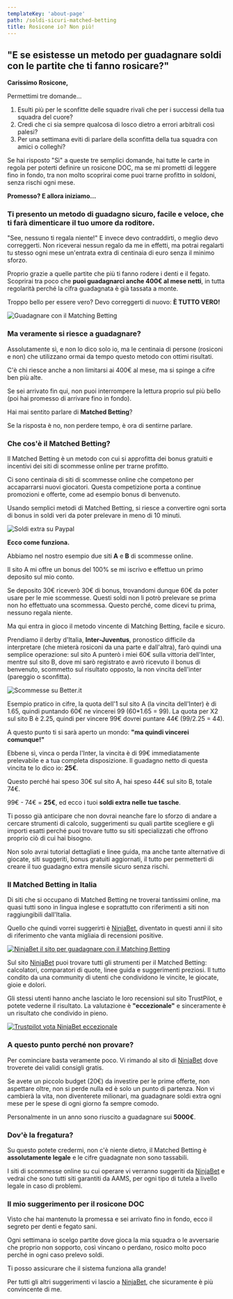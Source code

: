 ```yaml
---
templateKey: 'about-page'
path: /soldi-sicuri-matched-betting
title: Rosicone io? Non più!
---
```

## "E se esistesse un metodo per guadagnare soldi con le partite che ti fanno rosicare?"

**Carissimo Rosicone,**

Permettimi tre domande...

1. Esulti più per le sconfitte delle squadre rivali che per i successi della tua squadra del cuore?
2. Credi che ci sia sempre qualcosa di losco dietro a errori arbitrali così palesi?
3. Per una settimana eviti di parlare della sconfitta della tua squadra con amici o colleghi?

Se hai risposto "Sì" a queste tre semplici domande, hai tutte le carte in regola per poterti definire un rosicone DOC, ma se mi prometti di leggere fino in fondo, tra non molto scoprirai come puoi trarne profitto in soldoni, senza rischi ogni mese.

**Promesso? E allora iniziamo...**

### Ti presento un metodo di guadagno sicuro, facile e veloce, che ti farà dimenticare il tuo umore da roditore.
"See, nessuno ti regala niente!" E invece devo contraddirti, o meglio devo correggerti. Non riceverai nessun regalo da me in effetti, ma <span class="highlight">potrai regalarti tu stesso ogni mese un'entrata extra di centinaia di euro senza il minimo sforzo.</span>

Proprio grazie a quelle partite che più ti fanno rodere i denti e il fegato. Scoprirai tra poco che **puoi guadagnarci anche 400€ al mese netti**, in tutta regolarità perché la cifra guadagnata è già tassata a monte.

Troppo bello per essere vero? Devo correggerti di nuovo: **È TUTTO VERO!**

![Guadagnare con il Matching Betting](/img/guadagnare-matching-betting.jpg)

### Ma veramente si riesce a guadagnare?
Assolutamente sì, e non lo dico solo io, ma le centinaia di persone (rosiconi e non) che utilizzano ormai da tempo questo metodo con ottimi risultati.

C'è chi riesce anche a non limitarsi ai 400€ al mese, ma si spinge a cifre ben più alte.

Se sei arrivato fin qui, non puoi interrompere la lettura proprio sul più bello (poi hai promesso di arrivare fino in fondo).

Hai mai sentito parlare di **Matched Betting**?

Se la risposta è no, non perdere tempo, è ora di sentirne parlare.

### Che cos'è il Matched Betting?
Il Matched Betting è un metodo con cui si approfitta dei bonus gratuiti e incentivi dei siti di scommesse online per trarne profitto.

Ci sono centinaia di siti di scommesse online che competono per accaparrarsi nuovi giocatori. Questa competizione porta a continue promozioni e offerte, come ad esempio bonus di benvenuto.

Usando semplici metodi di Matched Betting, <span class="highlight">si riesce a convertire ogni sorta di bonus in soldi veri da poter prelevare in meno di 10 minuti.</span>

![Soldi extra su Paypal](/img/paypal-soldi-extra.jpg)

**Ecco come funziona.**

Abbiamo nel nostro esempio due siti **A** e **B** di scommesse online.

Il sito A mi offre un bonus del 100% se mi iscrivo e effettuo un primo deposito sul mio conto.

Se deposito 30€ riceverò 30€ di bonus, trovandomi dunque 60€ da poter usare per le mie scommesse. Questi soldi non li potrò prelevare se prima non ho effettuato una scommessa. Questo perché, come dicevi tu prima, nessuno regala niente.

Ma qui entra in gioco il metodo vincente di Matching Betting, facile e sicuro.

Prendiamo il derby d'Italia, **Inter-Juventus**, pronostico difficile da interpretare (che mieterà rosiconi da una parte e dall'altra), farò quindi una semplice operazione: sul sito A punterò i miei 60€ sulla vittoria dell'Inter, mentre sul sito B, dove mi sarò registrato e avrò ricevuto il bonus di benvenuto, scommetto sul risultato opposto, la non vincita dell'inter (pareggio o sconfitta).

![Scommesse su Better.it](/img/scommesse-better-matching-better.jpg)

Esempio pratico in cifre, la quota dell'1 sul sito A (la vincita dell'Inter) è di 1.65, quindi puntando 60€ ne vincerei 99 (60*1.65 = 99). La quota per X2 sul sito B è 2.25, quindi per vincere 99€ dovrei puntare 44€ (99/2.25 = 44).

A questo punto ti si sarà aperto un mondo: **"ma quindi vincerei comunque!"**

Ebbene sì, vinca o perda l'Inter, la vincita è di 99€ immediatamente prelevabile e a tua completa disposizione. Il guadagno netto di questa vincita te lo dico io: **25€**.

Questo perché hai speso 30€ sul sito A, hai speso 44€ sul sito B, totale 74€.

99€ - 74€ = **25€**, ed ecco i tuoi **soldi extra nelle tue tasche**.

Ti posso già anticipare che non dovrai neanche fare lo sforzo di andare a cercare strumenti di calcolo, suggerimenti su quali partite scegliere e gli importi esatti perché puoi trovare tutto su siti specializzati che offrono proprio ciò di cui hai bisogno.

Non solo avrai tutorial dettagliati e linee guida, ma anche tante alternative di giocate, siti suggeriti, bonus gratuiti aggiornati, il tutto per permetterti di creare il tuo guadagno extra mensile sicuro senza rischi.

### Il Matched Betting in Italia
Di siti che si occupano di Matched Betting ne troverai tantissimi online, ma quasi tutti sono in lingua inglese e soprattutto con riferimenti a siti non raggiungibili dall'Italia.

Quello che quindi vorrei suggerirti è [NinjaBet](https://www.ninjabet.it/84761/aff), diventato in questi anni il sito di riferimento che vanta migliaia di recensioni positive.

<a href="https://www.ninjabet.it/84761/aff" target="_blank">![NinjaBet il sito per guadagnare con il Matching Betting](/img/ninjabet-guadagnare-con-matching-betting.jpg)</a>

Sul sito [NinjaBet](https://www.ninjabet.it/84761/aff) puoi trovare tutti gli strumenti per il Matched Betting: calcolatori, comparatori di quote, linee guida e suggerimenti preziosi. Il tutto condito da una community di utenti che condividono le vincite, le giocate, gioie e dolori.

Gli stessi utenti hanno anche lasciato le loro recensioni sul sito TrustPilot, e potete vederne il risultato. La valutazione è **"eccezionale"** e sinceramente è un risultato che condivido in pieno.

<a href="https://it.trustpilot.com/review/ninjabet.it" target="_blank">![Trustpilot vota NinjaBet eccezionale](/img/ninjabet-trustpilot-rating-5.jpg)</a>

### A questo punto perché non provare?

Per cominciare basta veramente poco. Vi rimando al sito di [NinjaBet](https://www.ninjabet.it/84761/aff) dove troverete dei validi consigli gratis.

Se avete un piccolo budget (20€) da investire per le prime offerte, non aspettare oltre, non si perde nulla ed è solo un punto di partenza. Non vi cambierà la vita, non diventerete milionari, ma guadagnare soldi extra ogni mese per le spese di ogni giorno fa sempre comodo.

Personalmente in un anno sono riuscito a guadagnare sui **5000€**.

### Dov'è la fregatura?
Su questo potete credermi, non c'è niente dietro, il Matched Betting è **assolutamente legale** e le cifre guadagnate non sono tassabili.

I siti di scommesse online su cui operare vi verranno suggeriti da [NinjaBet](https://www.ninjabet.it/84761/aff) e vedrai che sono tutti siti garantiti da AAMS, per ogni tipo di tutela a livello legale in caso di problemi.

### Il mio suggerimento per il rosicone DOC
Visto che hai mantenuto la promessa e sei arrivato fino in fondo, ecco il segreto per denti e fegato sani.

<span class="highlight">Ogni settimana io scelgo partite dove gioca la mia squadra o le avversarie che proprio non sopporto, così vincano o perdano, rosico molto poco perché in ogni caso prelevo soldi.</span>

Ti posso assicurare che il sistema funziona alla grande!

Per tutti gli altri suggerimenti vi lascio a [NinjaBet](https://www.ninjabet.it/84761/aff), che sicuramente è più convincente di me.